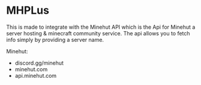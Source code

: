 # MHPLus

This is made to integrate with the Minehut API which is the Api for Minehut a server hosting & minecraft community service. The api allows you to fetch info simply by providing a server name.

Minehut:
  - discord.gg/minehut
  - minehut.com
  - api.minehut.com
